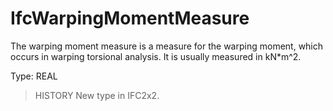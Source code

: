 # IfcWarpingMomentMeasure

The warping moment measure is a measure for the warping moment, which occurs in warping torsional analysis. It is usually measured in kN\*m\^2.<!-- end of definition -->

Type: REAL

> HISTORY New type in IFC2x2.
